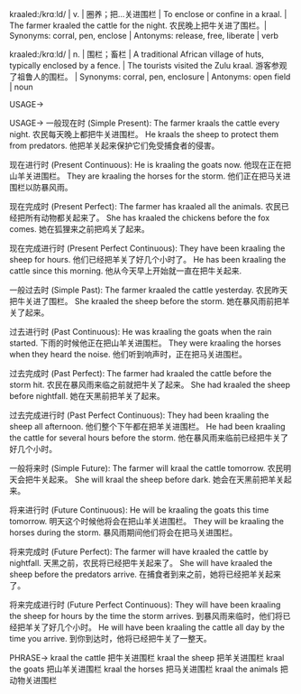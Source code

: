 kraaled:/krɑːld/ | v. | 圈养；把…关进围栏 | To enclose or confine in a kraal. |  The farmer kraaled the cattle for the night.  农民晚上把牛关进了围栏。| Synonyms: corral, pen, enclose | Antonyms: release, free, liberate | verb

kraaled:/krɑːld/ | n. | 围栏；畜栏 | A traditional African village of huts, typically enclosed by a fence.  | The tourists visited the Zulu kraal. 游客参观了祖鲁人的围栏。 | Synonyms: corral, pen, enclosure | Antonyms: open field | noun

USAGE->

USAGE->
一般现在时 (Simple Present):
The farmer kraals the cattle every night.  农民每天晚上都把牛关进围栏。
He kraals the sheep to protect them from predators. 他把羊关起来保护它们免受捕食者的侵害。

现在进行时 (Present Continuous):
He is kraaling the goats now. 他现在正在把山羊关进围栏。
They are kraaling the horses for the storm.  他们正在把马关进围栏以防暴风雨。

现在完成时 (Present Perfect):
The farmer has kraaled all the animals. 农民已经把所有动物都关起来了。
She has kraaled the chickens before the fox comes.  她在狐狸来之前把鸡关了起来。

现在完成进行时 (Present Perfect Continuous):
They have been kraaling the sheep for hours. 他们已经把羊关了好几个小时了。
He has been kraaling the cattle since this morning. 他从今天早上开始就一直在把牛关起来.

一般过去时 (Simple Past):
The farmer kraaled the cattle yesterday. 农民昨天把牛关进了围栏。
She kraaled the sheep before the storm. 她在暴风雨前把羊关了起来。

过去进行时 (Past Continuous):
He was kraaling the goats when the rain started.  下雨的时候他正在把山羊关进围栏。
They were kraaling the horses when they heard the noise.  他们听到响声时，正在把马关进围栏。

过去完成时 (Past Perfect):
The farmer had kraaled the cattle before the storm hit. 农民在暴风雨来临之前就把牛关了起来。
She had kraaled the sheep before nightfall.  她在天黑前把羊关了起来。

过去完成进行时 (Past Perfect Continuous):
They had been kraaling the sheep all afternoon. 他们整个下午都在把羊关进围栏。
He had been kraaling the cattle for several hours before the storm. 他在暴风雨来临前已经把牛关了好几个小时。

一般将来时 (Simple Future):
The farmer will kraal the cattle tomorrow. 农民明天会把牛关起来。
She will kraal the sheep before dark.  她会在天黑前把羊关起来。

将来进行时 (Future Continuous):
He will be kraaling the goats this time tomorrow. 明天这个时候他将会在把山羊关进围栏。
They will be kraaling the horses during the storm.  暴风雨期间他们将会在把马关进围栏。

将来完成时 (Future Perfect):
The farmer will have kraaled the cattle by nightfall.  天黑之前，农民将已经把牛关起来了。
She will have kraaled the sheep before the predators arrive.  在捕食者到来之前，她将已经把羊关起来了。

将来完成进行时 (Future Perfect Continuous):
They will have been kraaling the sheep for hours by the time the storm arrives.  到暴风雨来临时，他们将已经把羊关了好几个小时。
He will have been kraaling the cattle all day by the time you arrive.  到你到达时，他将已经把牛关了一整天。

PHRASE->
kraal the cattle  把牛关进围栏
kraal the sheep  把羊关进围栏
kraal the goats  把山羊关进围栏
kraal the horses 把马关进围栏
kraal the animals 把动物关进围栏
